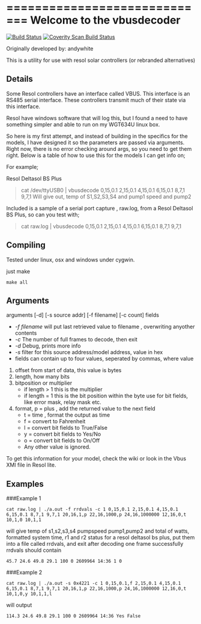 =============================
Welcome to the vbusdecoder
=============================
[![Build Status](https://travis-ci.org/martinvw/vbusdecode.svg?branch=master)](https://travis-ci.org/martinvw/vbusdecode)
[![Coverity Scan Build Status](https://scan.coverity.com/projects/8588/badge.svg)](https://scan.coverity.com/projects/martinvw-vbusdecode)

Originally developed by: andywhite

This is a utility for use with resol solar controllers (or rebranded alternatives)

## Details ##

Some Resol controllers have an interface called VBUS.  This interface is an RS485 serial interface.  These controllers transmit much of their state via this interface.

Resol have windows software that will log this, but I found a need to have something simpler and able to run on my WGT634U linux box.

So here is my first attempt, and instead of building in the specifics for the models, I have designed it so the parameters are passed via arguments.  Right now, there is no error checking around args, so you need to get them right.  Below is a table of how to use this for the models I can get info on;

For example;

Resol Deltasol BS Plus
> cat /dev/ttyUSB0 | vbusdecode 0,15,0.1 2,15,0.1 4,15,0.1 6,15,0.1 8,7,1 9,7,1
> Will give out, temp of S1,S2,S3,S4 and pump1 speed and pump2

Included is a sample of a serial port capture , raw.log, from a Resol Deltasol BS Plus, so can you test with;
> cat raw.log | vbusdecode 0,15,0.1 2,15,0.1 4,15,0.1 6,15,0.1 8,7,1 9,7,1

## Compiling ##

Tested under linux, osx and windows under cygwin.

just make

```
make all
```

## Arguments  ##

arguments [-d] [-s source addr] [-f filename] [-c count]  fields
* *-f filename*      will put last retrieved value to filename , overwriting anyother contents
* *-c* The number of full frames to decode, then exit
* *-d* Debug, prints more info
* *-s* filter for this source address/model address, value in hex
* fields can contain up to four values, seperated by commas, where value

1. offset from start of data, this value is bytes
2. length, how many bits
3. bitposition or multiplier
    * if length > 1 this is the multiplier
    * if length = 1 this is the bit position within the byte use for bit fields, like error mask, relay mask etc.
4. format, p = plus , add the returned value to the next field
    * t = time , format the output as time
    * f = convert to Fahrenheit
    * l = convert bit fields to True/False
    * y = convert bit fields to Yes/No
    * o = convert bit fields to On/Off
    * Any other value is ignored.

To get this information for your model, check the wiki or look in the Vbus XMl file in Resol lite.

## Examples ##

###Example 1

```
cat raw.log | ./a.out -f rrdvals -c 1 0,15,0.1 2,15,0.1 4,15,0.1 6,15,0.1 8,7,1 9,7,1 20,16,1,p 22,16,1000,p 24,16,1000000 12,16,0,t 10,1,0 10,1,1
```

will give temp of s1,s2,s3,s4 pumpspeed pump1,pump2 and total of watts, formatted system time, r1 and r2 status for a resol deltasol bs plus, put them into a file called rrdvals, and exit after decoding one frame successfully rrdvals should contain

```
45.7 24.6 49.8 29.1 100 0 2609964 14:36 1 0
```

###Example 2

```
cat raw.log | ./a.out -s 0x4221 -c 1 0,15,0.1,f 2,15,0.1 4,15,0.1 6,15,0.1 8,7,1 9,7,1 20,16,1,p 22,16,1000,p 24,16,1000000 12,16,0,t 10,1,0,y 10,1,1,l
```

will output

```
114.3 24.6 49.8 29.1 100 0 2609964 14:36 Yes False
```

